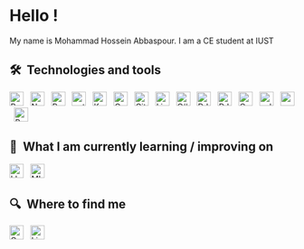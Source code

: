 # Hello ! 

My name is Mohammad Hossein Abbaspour. I am a CE student at IUST 

## 🛠  Technologies and tools

<a name="learning-now"></a>

[<img src="https://img.shields.io/badge/Python-282C34?logo=python" alt="Python logo" title="Python" height="25" />][tech_tools_anchor]
&nbsp;
[<img src="https://img.shields.io/badge/Numpy-282C34?logo=numpy&logoColor=3178C6" alt="Numpy logo" title="Numpy" height="25" />][tech_tools_anchor]
&nbsp;
[<img src="https://img.shields.io/badge/Pandas-282C34?logo=pandas&logoColor=3178C6" alt="Pandas logo" title="Pandas" height="25" />][tech_tools_anchor]
&nbsp;
[<img src="https://img.shields.io/badge/Pytorch-282C34?logo=pytorch" alt="pytorch logo" title="pytorch" height="25" />][tech_tools_anchor]
&nbsp;
[<img src="https://img.shields.io/badge/TensorFlow-282C34?logo=tensorflow" alt="Keras logo" title="Keras" height="25" />][tech_tools_anchor]
&nbsp;
[<img src="https://img.shields.io/badge/OpenCV-282C34?logo=opencv" alt="OpenCV logo" title="Keras" height="25" />][tech_tools_anchor]
&nbsp;
[<img src="https://img.shields.io/badge/Git-282C34?logo=git" alt="Git logo" title="git" height="25" />][tech_tools_anchor]
&nbsp;
[<img src="https://img.shields.io/badge/Linux-282C34?logo=linux" alt="Linux logo" title="Linux" height="25" />][tech_tools_anchor]
&nbsp;
[<img src="https://img.shields.io/badge/CSharp-282C34?logo=csharp" alt="C# logo" title="C#" height="25" />][tech_tools_anchor]
&nbsp;
[<img src="https://img.shields.io/badge/DJango-282C34?logo=django&logoColor=005959" alt="DJango logo" title="django" height="25" />][tech_tools_anchor]
&nbsp;
[<img src="https://img.shields.io/badge/Rest-282C34?logo=django&logoColor=005959" alt="DJango-Rest logo" title="Rest" height="25" />][tech_tools_anchor]
&nbsp;
[<img src="https://img.shields.io/badge/C-282C34?logo=C&logoColor=61DAFB" alt="C logo" title="C" height="25" />][tech_tools_anchor]
&nbsp;
[<img src="https://img.shields.io/badge/SQL Server-282C34?logo=microsoft-sql-server" alt="sql server logo" title="sql server" height="25" />][tech_tools_anchor]
&nbsp;
[<img src="https://img.shields.io/badge/MySQL-282C34?logo=mysql" alt="mysql logo" title="mysql" height="25" />][tech_tools_anchor]
&nbsp;
[<img src="https://img.shields.io/badge/Postgresql-282C34?logo=postgresql&logoColor=007ACC" alt="Postgresql logo" title="Postgresql" height="25" />][tech_tools_anchor]



<a name="learning-next"></a>

## 📖  What I am currently learning / improving on

[<img src="https://img.shields.io/badge/LLM-282C34?logo=LLM&logoColor=FFCA28" alt="LLM logo" title="LLM" height="25" />][learning_now_anchor]
&nbsp;
[<img src="https://img.shields.io/badge/ML-282C34?logo=ML&logoColor=FFCA28" alt="ML logo" title="ML" height="25" />][learning_now_anchor]

## 🔍  Where to find me

[<img src="https://img.shields.io/badge/Gmail-282C34?logo=gmail" alt="Gmail logo" title="Gmail" height="25" />](mailto:mohammadhabp@gmail.com)
&nbsp;
[<img src="https://img.shields.io/badge/LinkedIn-282C34?logo=linkedin&logoColor=0077B5" alt="LinkedIn logo" title="LinkedIn" height="25" />](https://www.linkedin.com/in/mohammad-hossein-abbaspour/)


[tech_tools_anchor]: #hello--
[learning_now_anchor]: #learning-now
[learning_next_anchor]: #learning-next
